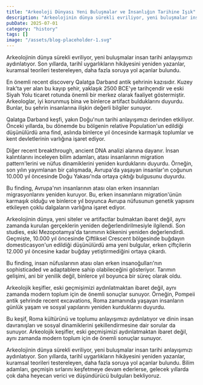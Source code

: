```yaml
---
title: "Arkeoloji Dünyası Yeni Buluşmalar ve İnsanlığın Tarihine Işık"
description: "Arkeolojinin dünya sürekli evriliyor, yeni buluşmalar insan tarihi anlayışımızı aydınlatıyor. Son yıllarda, tarihî uygarlıkların hikâyesini yeniden ya..."
pubDate: 2025-07-01
category: "history"
tags: []
image: "/assets/blog-placeholder-1.svg"
---
```


Arkeolojinin dünya sürekli evriliyor, yeni buluşmalar insan tarihi anlayışımızı aydınlatıyor. Son yıllarda, tarihî uygarlıkların hikâyesini yeniden yazanlar, kuramsal teorileri testereleyen, daha fazla soruya yol açanlar bulundu.

En önemli recent discovery Qalatga Darband antik şehrinin kazısıdır. Kuzey Irak'ta yer alan bu kayıp şehir, yaklaşık 2500 BCE'ye tarihçendir ve eski Siyah Yolu ticaret rotunda önemli bir merkez olarak faaliyet göstermiştir. Arkeologlar, iyi korunmuş bina ve binlerce artifact bulduklarını duyurdu. Bunlar, bu şehrin insanlarına ilişkin değerli bilgiler sunuyor.

Qalatga Darband keşfi, yakın Doğu'nun tarihi anlayışımızı derinden etkiliyor. Önceki yıllarda, bu dönemde bu bölgenin relative Population'un edildiği düşünülürdü ama find, aslında binlerce yıl öncesinde karmaşık toplumlar ve kent devletlerinin varlığına işaret ediyor.

Diğer recent breakthrough, ancient DNA analizi alanına dayanır. İnsan kalıntılarını inceleyen bilim adamları, atası insanlarının migration pattern'lerini ve nüfus dinamiklerini yeniden kurduklarını duyurdu. Örneğin, son yılın yayımlanan bir çalışmada, Avrupa'da yaşayan insanlar'ın çoğunun 10.000 yıl öncesinde Doğu Yakası'nda ortaya çıktığı bulgusunu duyurdu.

Bu finding, Avrupa'nın insanlarının atası olan erken insanınları migrasyonlarını yeniden kuruyor. Bu, erken insanınların migration'ünün karmaşık olduğu ve binlerce yıl boyunca Avrupa nüfusunun genetik yapısını etkileyen çoklu dalgaların varlığına işaret ediyor.

Arkeolojinin dünya, yeni siteler ve artifactlar bulmaktan ibaret değil, aynı zamanda kurulan gerçeklerin yeniden değerlendirilmesiyle ilgilendi. Son studies, eski Mezopotamya'da tarımının kökenini yeniden değerlendirdi. Geçmişte, 10.000 yıl öncesinde Çiftliksel Crescent bölgesinde buğdayın domesticasyon'un edildiği düşünülürdü ama yeni bulgular, erken çiftçilerin 12.000 yıl öncesine kadar buğday yetiştirmediğini ortaya çıkardı.

Bu finding, insan nüfuslarının atası olan erken insanoğulları'nın sophisticaded ve adaptablere sahip olabileceğini gösteriyor. Tarımın gelişimi, ani bir yenilik değil, binlerce yıl boyunca bir süreç olarak oldu.

Arkeolojik keşifler, eski geçmişimizi aydınlatmaktan ibaret değil, aynı zamanda modern toplum için de önemli sonuçlar sunuyor. Örneğin, Pompeii antik şehrinde recent excavations, Roma zamanında yaşayan insanların günlük yaşam ve sosyal yapılarını yeniden kurduklarını duyurdu.

Bu keşif, Roma kültürünü ve toplumu anlayışımızı aydınlatıyor ve dinin insan davranışları ve sosyal dinamiklerini şekillendirmesine dair sorular da sunuyor. Arkeolojik keşifler, eski geçmişimizi aydınlatmaktan ibaret değil, aynı zamanda modern toplum için de önemli sonuçlar sunuyor.

Arkeolojinin dünya sürekli evriliyor, yeni buluşmalar insan tarihi anlayışımızı aydınlatıyor. Son yıllarda, tarihî uygarlıkların hikâyesini yeniden yazanlar, kuramsal teorileri testereleyen, daha fazla soruya yol açanlar bulundu. Bilim adamları, geçmişin sırlarını keşfetmeye devam ederlerse, gelecek yıllarda çok daha heyecan verici ve düşündürücü bulguları bekliyoruz.